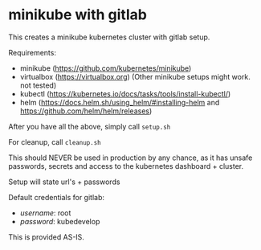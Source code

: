 # minikube with gitlab

This creates a minikube kubernetes cluster with gitlab setup.

Requirements:
  * minikube (https://github.com/kubernetes/minikube)
  * virtualbox (https://virtualbox.org) (Other minikube setups might work. not tested)
  * kubectl (https://kubernetes.io/docs/tasks/tools/install-kubectl/)
  * helm (https://docs.helm.sh/using_helm/#installing-helm and https://github.com/helm/helm/releases)

After you have all the above, simply call ```setup.sh```

For cleanup, call ```cleanup.sh```

This should NEVER be used in production by any chance, as it has unsafe passwords, secrets and access to the kubernetes dashboard + cluster.

Setup will state url's + passwords

Default credentials for gitlab:
  * *username*: root
  * *password*: kubedevelop

This is provided AS-IS.